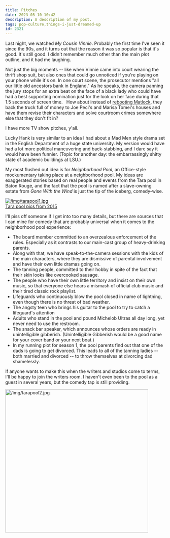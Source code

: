 ```yaml
---
title: Pitches
date: 2023-05-10 10:42
description: A description of my post.
tags: pop-culture,things-i-just-dreamed-up
id: 2321
---
```

Last night, we watched <i>My Cousin Vinnie</i>.  Probably the first time I've seen it since the 90s, and it turns out that the reason it was so popular is that it's good.  It's still good.  I didn't remember much other than the main plot outline, and it had me laughing.

Not just the big moments -- like when Vinnie came into court wearing the thrift shop suit, but also ones that could go unnoticed if you're playing on your phone while it's on.  In one court scene, the prosecutor mentions "all our little old ancestors bank in England."  As he speaks, the camera panning the jury stops for an extra beat on the face of a black lady who could have had a best supporting nomination just for the look on her face during that 1.5 seconds of screen time.
<span class="spanEndPreview">&nbsp;</span>
How about instead of <a href="https://variety.com/2023/tv/news/matlock-reboot-elsbeth-poppas-house-series-cbs-1235607934/" target="_blank">rebooting Matlock</a>, they back the truck full of money to Joe Peci's and Marisa Tomei's houses and have them revise their characters and solve courtroom crimes somewhere else that they don't fit in?

I have more TV show pitches, y'all.  

Lucky Hank is very similar to an idea I had about a Mad Men style drama set in the English Department of a huge state university.  My version would have had a lot more political maneuvering and back-stabbing, and I dare say it would have been funnier.  (Topic for another day:  the embarrassingly shitty state of academic buildings at LSU.)

My most flushed out idea is for <i>Neighborhood Pool</i>, an Office-style mockumentary taking place at a neighborhood pool.  My ideas are exaggerated stories based on real people and events from the Tara pool in Baton Rouge, and the fact that the pool is named after a slave-owning estate from <i>Gone With the Wind</i> is just the tip of the iceberg, comedy-wise.

<a class="lightview alignright" href="/img/tarapool1.jpg" data-lightview-caption="Tara pool pics from 2015" data-lightview-group="group1" style="width:350px;"><img src="/img/tarapool1.jpg" alt="/img/tarapool1.jpg"><br><span class="caption">Tara pool pics from 2015</span></a>

I'll piss off someone if I get into too many details, but there are sources that I can mine for comedy that are probably universal when it comes to the neighborhood pool experience:

<ul><li>The board member committed to an overzealous enforcement of the rules.  Especially as it contrasts to our main-cast group of heavy-drinking parents.</li>
<li>Along with that, we have speak-to-the-camera sessions with the kids of the main characters, where they are dismissive of parental involvement and have their own little dramas going on.</li> 
<li>The tanning people, committed to their hobby in spite of the fact that their skin looks like overcooked sausage.</li>
<li>The people who have their own little territory and insist on their own music, so that everyone else hears a mismash of official club music and their tired classic rock playlist.</li>
<li>Lifeguards who continuously blow the pool closed in name of lightning, even though there is no threat of bad weather.</li>
<li>The angsty teen who brings his guitar to the pool to try to catch a lifeguard's attention</li>
<li>Adults who stand in the pool and pound Michelob Ultras all day long, yet never need to use the restroom.</li>
<li>The snack bar speaker, which announces whose orders are ready in unintelligible gibberish.  (Unintelligible Gibberish would be a good name for your cover band or your next boat.)</li>
<li>In my running plot for season 1, the pool parents find out that one of the dads is going to get divorced.  This leads to all of the tanning ladies -- both married and divorced -- to throw themselves at divorcing dad shamelessly.</li></ul>

If anyone wants to make this when the writers and studios come to terms, I'll be happy to join the writers room.  I haven't even been to the pool as a guest in several years, but the comedy tap is still providing.

<a class="lightview centered" href="/img/tarapool2.jpg" data-lightview-caption="tarapool2.jpg" data-lightview-group="group1"><img src="/img/tarapool2.jpg" alt="/img/tarapool2.jpg" width="450px"><br><span class="caption"></span></a>